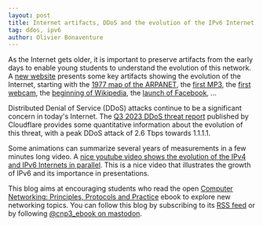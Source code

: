 ```yaml
---
layout: post
title: Internet artifacts, DDoS and the evolution of the IPv6 Internet 
tag: ddos, ipv6
author: Olivier Bonaventure
---
```


As the Internet gets older, it is important to preserve artifacts from the early days to enable young students to understand the evolution of this network. A [new website]( https://neal.fun/internet-artifacts/) presents some key artifacts showing the evolution of the Internet, starting with the [1977 map of the 
ARPANET](https://neal.fun/internet-artifacts/arpanet-map/), the [first MP3](https://neal.fun/internet-artifacts/first-mp3/), the [first webcam](https://neal.fun/internet-artifacts/xcoffee/), the [beginning of Wikipedia](https://neal.fun/internet-artifacts/wikipedia/), the [launch of Facebook](https://neal.fun/internet-artifacts/the-facebook/), ...

Distributed Denial of Service (DDoS) attacks continue to be a significant concern in today's Internet. The [Q3 2023 DDoS threat report](https://blog.cloudflare.com/ddos-threat-report-2023-q3/) published by Cloudflare provides some quantitative information about the evolution of this threat, with a peak DDoS attack of 2.6 Tbps towards 1.1.1.1. 

Some animations can summarize several years of measurements in a few minutes long video. A [nice youtube video shows the evolution of the IPv4 and IPv6 Internets in parallel](https://www.youtube.com/watch?v=vo5glK9czIE&t=2s). This is a nice video that illustrates the growth of IPv6 and its importance in presentations.


This blog aims at encouraging students who read the open [Computer Networking: Principles, Protocols and Practice](https://www.computer-networking.info) ebook to explore new networking topics. You can follow this blog by subscribing to its [RSS feed](http://blog.computer-networking.info/feed.xml) or by following [@cnp3_ebook on mastodon](https://mastodon.acm.org/@cnp3_ebook). 
